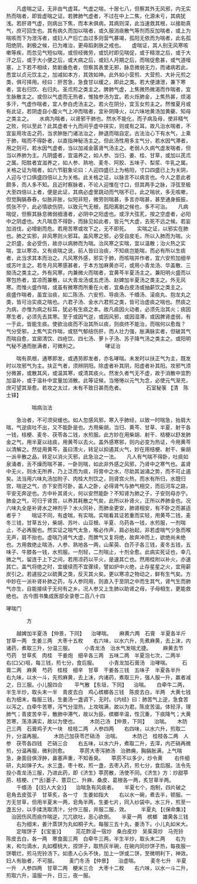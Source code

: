 <!-- { "loadSidebar": true } -->
　　凡虚喘之证，无非由气虚耳。气虚之喘，十居七八，但察其外无风邪，内无实热而喘者，即皆虚喘之证。若脾肺气虚者，不过在中上二焦，化源未亏，其病犹浅。若肝肾气虚，则病出下焦，而本末俱病，其病则深，此当速救其根，以接助真气，庶可回生也。其有病久而加以喘者，或久服消痰散气等剂而反加喘者，或上为喘咳而下为泄泻者，或妇人产后亡血过多则营气暴竭，孤阳无依而为喘者，此名孤阳绝阴，剥极之候，已为难治，更毋蹈剥肤之戒也。　　虚喘证，其人别无风寒咳嗽等疾，而忽见气短似喘，或但经微劳，或饥时即见喘促，或于精泄之后，或于大汗之后，或于大小便之后，或大病之后，或妇人月期之后，而喘促愈甚，或气道噎塞，上下若不相续，势剧垂危者，但察其表里无邪，脉息微弱无力，而诸病若此，悉宜以贞元饮主之，加减如本方，其效如神。此外如小营煎、大营煎、大补元煎之类，俱可择用。经曰：肝苦急，急食甘以缓之，即此之类。若大便溏泄，兼下寒者，宜右归饮、右归丸、圣朮煎之类主之。脾肺气虚，上焦微热微渴而作喘者，宜生脉散主之。或但以气虚而无热者，惟独参汤为宜。若火烁肺金，上焦热甚，烦渴多汗，气虚作喘者，宜人参白虎汤主之。若火在阴分，宜玉女煎主之。然惟夏月或有此证，若阴虚自小腹火气上冲而喘者，宜补阴降火，以六味地黄汤加黄蘗、知母之类主之。　　水病为喘者，以肾邪干肺也。然水不能化，而子病及母，使非精气之败，何以至此？此其虚者十九而间乎虚中挟实，则或有之耳。故凡治水喘者，不宜妄用攻击之药，当求肿胀门诸法治之，肿退而喘自定。古法治心下有水气，上乘于肺，喘而不得卧者，以直指神秘汤主之。但此汤性用多主气分，若水因气滞者，用之则可。若水因气虚者，当以加减金匮肾气汤主之。老弱人久病气虚发喘者，但当以养肺为主。凡阴盛者，宜温养之，如人参、当归、姜、桂、甘草，或加以芪朮之属。阳胜者宜滋养之，如人参、熟地、麦冬、阿胶、五味子、梨浆、牛乳之属。　　关格之证为喘者，如六节脏象论曰：人迎四盛已上为格阳，寸口四盛已上为关阴，人迎与寸口俱盛四倍以上为关格。此关格之证，以脉言不以病言也。今人之患此者颇多，而人多不知。且近时察脉者，不论人迎惟在寸口，但其两手之脉，浮弦至极大至四倍以上者，便是此证，其病必虚里跳动而气喘不已，此之喘状，多无咳嗽，但觉胸膈舂舂，似胀非胀，似短非短，微劳则喘甚，多言亦喘甚，甚至通身振振，慌张不宁，此必情欲伤阴，以致元气无根，孤阳离剧之候也，多不可治。　　凡病喘促，但察其脉息微弱细濇者，必阴中之阳虚也。或浮大弦芤，按之空虚者，必阳中之阴虚也。大凡喘息不得卧，而脉见如此者，皆元气大虚，去死不远之候。若妄加消伐，必增剧而危。若用苦寒或攻下之，无不即死。　　实喘之证，以邪实在肺也。肺之实邪，非风寒则火邪耳。盖风寒之邪，必受自皮毛，所以入肺而为喘。火之炽盛，金必受伤，故亦以病肺而为喘。治风寒之实喘，宜以温散；治火热之实喘，宜以寒凉。又有痰喘之说，前人皆曰治痰，不知痰岂能喘，而必有所以生痰者，此当求其本而治之。凡风寒外感，邪实于肺，而咳喘并作者，宜六安煎加细辛或苏叶主之。若冬月风寒感甚者，于本方加麻黄亦可，或用小青龙汤、华盖散、三拗汤之类主之。外有风寒，内兼微火而喘者，宜黄芩半夏汤主之。兼阳明火盛而以寒包热者，宜凉而兼散，以大青龙汤或五虎汤、赵婢加半夏汤之类主之。外无风寒。而惟火盛作喘，或虽有微寒而所重在火者，宜桑白皮汤或抽薪饮之类主之。　　痰盛作喘者，虽宜治痰，如二陈汤、六安煎、导痰汤、千缗汤、滚痰丸、抱龙丸之类，皆可治实痰之喘也。六君子汤、金水六君煎之类，皆可治虚痰之喘也。然痰之为病，亦惟为病之标耳，犹必有生痰之本。故凡痰因火动者，必须先治其火；痰因寒生者，必须先去其寒。至于或因气逆，或因风邪，或因湿滞，或因脾肾虚弱，有一于此，皆能生痰。使欲治痰而不治其所以痰，则痰终不能治，而喘何以愈哉？　　气分受邪，上焦气实作喘，或怒气郁结伤肝，而人壮力强，胀满脉实者，但破其气而喘自愈，宜廓清饮、四疮饮、四七汤、萝卜子汤、苏子降气汤之类主之。或阳明气秘不通而胀满者，可微利之。
　　　　　哮证治

　　喘有夙根，通寒即发，或遇劳即发者，亦名哮喘。未发时以扶正气为主，既发时以攻邪气为主。扶正气者，须辨阴阳。除虚者补其阴，阳虚者补其阳。攻邪气须分微甚，或散其风，或温其寒，或清其痰火。然发久者气无不虚，故于消散中宜酌加温补，或于温补中宜量加消散。此等证候，当惓惓以元气为念，必使元气渐充，庶可望其渐愈。若攻之太过，未有不致日甚而危者。
　　　　石室秘箓 【清　陈士铎】

　　　　　喘病治法

　　急治者，不可须臾缓也。如人忽感风邪，寒入乎肺经，以致一时喘急，抬肩大喘，气逆痰吐不出，又不能卧是也。方用柴胡，当归、黄芩、甘草、半夏、射干各一钱，桔梗、麦冬、茯苓各二钱，水煎服。此方妙在用柴胡、射干、桔梗以舒发肺金之气，用半夏以祛痰，用黄芩以去火。盖外感寒邪，则内必变为热证，今用黄芩以清解之。然徒用黄芩，虽曰清火，转足以抑遏其火气，妙在用桔梗、射干、柴胡一派辛散之品，转足以消火灭邪，此急治之一法。　　凡人有气喘不得卧，吐痰如泉涌者，舌不燥而喘不甚，一卧则喘，如此非外感之风邪，乃肾中之寒气也。盖肾中无火，则水无所养，乃上泛而为痰，将胃中之水，尽助其汹涌之势，而不可止遏矣。法当用六味丸汤加附子、肉桂大剂饮之，则肾宫火热，而水有所归，水既归宫，喘逆之气，亦下安而可卧。盖人之卧，必得肾气与肺气相交，而后河车之路，平安无奔逆也。方中补其肾火，何以安然能卧？不知肾为肺之子，子安则母亦宁。肺金之气，可归于肾宫，以养其耗散之气矣，此所以补肾火，正所以养肺金也。况六味丸全是补肾水之神剂乎？水火同补，而肺金更安，肺肾相安，有不卧之而甚适者乎？　　喘证不同，有虚喘，有实喘。实喘看其证若重而实轻，用黄芩二钱，麦冬三钱，甘草五分，柴胡、苏叶、山豆根、半夏、乌药各一钱，水煎服，一剂喘止，不必再服也。然实证之喘气太急，喉必作声，肩必抬起，非若虚喘气少急而喉无声，肩不抬也。虚喘乃肾气大虚，而脾气又复将绝，故奔冲而上，欲绝尚未绝也。方用救绝止喘汤，人参、熟地各一两，山茱萸、白芥子各三钱，麦冬五钱，五味子、牛膝各一钱，水煎服。一剂轻，二剂喘止，十剂全愈。此病实死证也，幸几微之气，留连于上下之间，若用凉药以平火，是速其亡也。然用桂附以补火，亦速其亡。盖气将绝之时，宜缓续而不宜骤续，譬如炉中火绝，止存星星之火，宜用薪炭引之。若遽投之以硫黄之类，反灭其火矣。更以寒凉之物动之，鲜有生气矣。方中妙在一派补肾补肺之药，与人参同用，则直入于至阴之中而生其气，肾气生而肺气亦生，自能接续于无何有之乡。况人参又上生肺以助肾之母，子母相生，更能救绝也。
古今图书集成医部全录卷二百八十四

哮喘门

　　　　方

　　越婢加半夏汤 【仲景，下同】 　治哮喘。　　麻黄六两　石膏　半夏各半斤　甘草一两　生姜三两　大枣十五枚　　右六味，以水六升，先煮麻黄，去上沫，内诸药，煮取三升，分温三服。
　　小青龙汤　治水气发喘尤捷。
　　麻黄去节　芍药　甘草炙　肉桂　干姜炮　细辛各三两　五味二两　半夏泡七次，二两半　　右(口父)咀，每三钱，煎七分，食后服。
　　小青龙加石膏汤　治哮喘。
　　石膏二两　麻黄　芍药　桂枝　细辛　甘草　干姜各三钱　五味子　半夏各半升　　右九味，以水一斗，先煎麻黄，去上沫，内诸药，煮取三升，强人服一升，羸者减之，日三服。小儿服四合
　　平气散 【东垣，下同】 　治喘。　　白牵牛二两，半生半炒，取头末一半　青皮去白　鸡心槟榔各三钱　陈皮去白，半两　大黄七钱　　右为细末，每服三钱，生姜汤一盏调下，无时。《内经》曰：肺苦气上逆，急食苦以泻之，白牵牛苦寒，泻气分湿热，上攻喘满，故以为君。陈皮苦温。体轻浮，理肺气；青皮苦辛平，散肺中滞气，故以为臣。槟榔辛温，性沉重，下痰降气；大黄苦寒，荡涤满实，故以为使也。
　　木防己汤 【仲景，下同】 　治喘。　　木防己三两　石膏鸡子大一块　桂枝二两　人参四两　　右四味，以水六升，煎取二升，分温再服。
　　木防己加茯苓芒硝汤　治喘。
　　木防己　桂枝各二两　人参　茯苓各四钱　芒硝三合　　右五味，以水六升，煮取二升，去滓，内芒硝再微煎，分温再服，微利则愈。
　　葶苈大枣泻肺汤　治肺痈，胸膈胀满，上气喘急，身面目俱浮肿，鼻塞声重，不知香臭。　　葶苈不以多少，炒令黄
　　右件细研，丸如弹子大。水三盏，枣十枚，煎一盏，去枣入药，煎七分，食后服。法令先投小青龙汤三服，乃进此药，即《济生》葶苈散，汤使不同。《济生》方：炒甜葶苈、桔梗、(艹舌)蒌子、薏苡仁、升麻、桑皮、葛根各一两，炙甘草半两。
　　千缗汤 【《妇人大全》】 　治喘急有风痰者。　　半夏七个，炮制，四片破之　皂角去皮弦子　甘草炙，各一寸　生姜如指大　　右以水一碗，煮去半，顿服。一方无甘草，但用半夏末一两，皂角半两，生姜七片，同入纱袋中。水三升，煎至一盏五分，以手揉洗取清汁，分作三服，并服二服，效。
　　半夏丸 【《保命集》】 　治因伤风而痰作喘逆，兀兀欲吐，恶心欲倒。　　半夏一两　槟榔　雄黄各三钱
　　右为细末，姜汁蒸饼为丸如桐子大。每服三五十丸，姜汤下。小儿丸如米大。
　　定喘饼子 【《宝鉴》】
　　芫花酢浸一宿炒　桑白皮炒　吴茱萸炒　马兜铃　陈皮去白，各一两　寒食面三两　白牵牛三两，半生半炒，取头末二两　　右为末，和匀滴水，丸如樱桃大，捏饼子，取热灰半碗，在碗内同炒饼子热，每夜服一饼嚼烂，煎马兜铃汤下。如患人心头不快，加上一饼或二饼，至微明利下，神效。妇人有胎者，不可服。
　　麦门冬汤 【仲景】 　治虚喘。
　　麦冬七升　半夏一升　人参四两　甘草二两　粳米三合　大枣十二枚　　右六味，以水一斗二升，煎取六升，温服一升，日三，夜一服。
